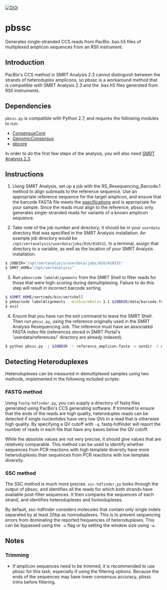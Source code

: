 [![DOI](https://zenodo.org/badge/DOI/10.1111/mmi.13969.svg)](https://doi.org/10.1111/mmi.13969)

# pbssc
Generates single-stranded CCS reads from PacBio .bax.h5 files of multiplexed amplicon sequences from an RSII instrument.

## Introduction
PacBio's CCS method in SMRT Analysis 2.3 cannot distinguish between the strands of heteroduplex amplicons, so pbssc is a workaround method that is compatible with SMRT Analysis 2.3 and the .bax.h5 files generated from RSII instruments. 

## Dependencies

`pbssc.py` is compatible with Python 2.7, and requires the following modules to run:
- [ConsensusCore](https://github.com/PacificBiosciences/ConsensusCore)
- [GenomicConsensus](https://github.com/PacificBiosciences/GenomicConsensus)
- [pbcore](https://github.com/PacificBiosciences/pbcore)

In order to do the first few steps of the analysis, you will also need [SMRT Analysis 2.3](http://www.pacb.com/support/software-downloads/).

## Instructions
1. Using SMRT Analysis, set up a job with the RS_Resequencing_Barcode.1 method to align subreads to the reference sequence. Use an appropriate reference sequence for the target amplicon, and ensure that the barcode FASTA file meets the [specifications](http://www.pacb.com/wp-content/uploads/2015/09/Shared-Protocol-PacBio-Barcodes-for-SMRT-Sequencing.pdf) and is appropriate for your sample. Since the reads must align to the reference, pbssc only generates single-stranded reads for variants of a known amplicon sequence.

2. Take note of the job number and directory; it should be in your `userdata` directory that was specified in the SMRT Analysis installation. An example job directory would be `/opt/smrtanalysis/userdata/jobs/016/016531`. In a terminal, assign that directory to a variable, as well as the location of your SMRT Analysis installation.
  ```sh
  $ JOBDIR="/opt/smrtanalysis/userdata/jobs/016/016531"
  $ SMRT_HOME="/opt/smrtanalysis"
  ```

3. Run `pbbarcode labelAlignments` from the SMRT Shell to filter reads for those that were high-scoring during demultiplexing. Failure to do this step will result in incorrect barcode sorting.
  ```sh
  $ $SMRT_HOME/smrtcmds/bin/smrtshell
  $ pbbarcode labelAlignments --minScoreRatio 1.1 $JOBDIR/data/barcode.fofn $JOBDIR/data/aligned_reads.cmp.h5
  $ exit
  ```

4. Ensure that you have run the exit command to leave the SMRT Shell. Then run `pbssc.py`, using the reference originally used in the SMRT Analysis Resequencing Job. The reference must have an associated FASTA index file (references stored in SMRT Portal's 'userdata/references/' directory are already indexed).
  ```sh
  $ python pbssc.py -j $JOBDIR -r reference_amplicon.fasta -o outdir -t ATCTTCGATCGA,TGTAACTGAAGA
  ```

## Detecting Heteroduplexes
Heteroduplexes can be measured in demultiplexed samples using two methods, implemented in the following included scripts:

### FASTQ method
Using `fastq-hdfinder.py`, you can supply a directory of fastq files generated using PacBio's CCS generating software. If trimmed to ensure that the ends of the reads are high quality, heteroduplex reads can be detected if single nucleotides have very low QVs in a read that is otherwise high quality. By specifying a QV cutoff with `-q`, fastq-hdfinder will report the number of reads in each file that have any bases below the QV cutoff. 

While the absolute values are not very precise, it should give values that are relatively comparable. This method can be used to identify whether sequences from PCR reactions with high template diversity have more heteroduplexes than sequences from PCR reactions with low template diversity.

### SSC method
The SSC method is much more precise. `ssc-hdfinder.py` looks through the output of pbssc, and identifies all the reads for which both strands have available post-filter sequences. It then compares the sequences of each strand, and identifies heteroduplexes and homoduplexes.

By default, ssc-hdfinder considers molecules that contain only single indels separated by at least 20bp as homoduplexes. This is to prevent sequencing errors from dominating the reported frequencies of heteroduplexes. This can be bypassed using the `-s` flag or by setting the window size using `-w`.

## Notes

### Trimming
- If amplicon sequences need to be trimmed, it is recommended to use pbssc for this task, especially if using the filtering options. Because the ends of the sequences may have lower consensus accuracy, pbssc trims before filtering.

